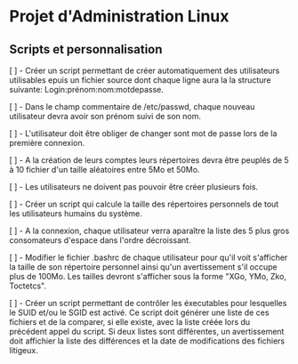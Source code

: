 # Projet d'Administration Linux
## Scripts et personnalisation

[ ] - Créer un script permettant de créer automatiquement des utilisateurs utilisables epuis un fichier source dont chaque ligne aura la la structure suivante: Login:prénom:nom:motdepasse.

[ ] - Dans le champ commentaire de /etc/passwd, chaque nouveau utilisateur devra avoir son prénom suivi de son nom.

[ ] - L'utilisateur doit être obliger de changer sont mot de passe lors de la première connexion.

[ ] - A la création de leurs comptes leurs répertoires devra être peuplés de 5 à 10 fichier d'un taille aléatoires entre 5Mo et 50Mo.

[ ] - Les utilisateurs ne doivent pas pouvoir être créer plusieurs fois.

[ ] - Créer un script qui calcule la taille des répertoires personnels de tout les utilisateurs humains du système.

[ ] - A la connexion, chaque utilisateur verra aparaître la liste des 5 plus gros consomateurs d'espace dans l'ordre décroissant.

[ ] - Modifier le fichier .bashrc de chaque utilisateur pour qu'il voit s'afficher la taille de son répertoire personnel ainsi qu'un avertissement s'il occupe plus de 100Mo. Les tailles devront s'afficher sous la forme "XGo, YMo, Zko, Toctetcs".

[ ] - Créer un script permettant de contrôler les éxecutables pour lesquelles le SUID et/ou le SGID est activé. Ce script doit générer une liste de ces fichiers et de la comparer, si elle existe, avec la liste créée lors du précédent appel du script. Si deux listes sont différentes, un avertissement doit affichier la liste des différences et la date de modifications des fichiers litigeux.